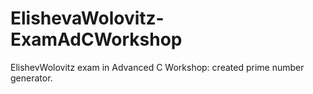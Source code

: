 # ElishevaWolovitz-ExamAdCWorkshop
ElishevWolovitz exam in Advanced C Workshop: created prime number generator.
